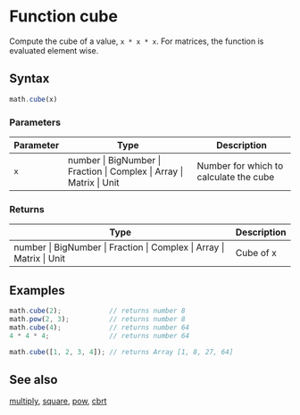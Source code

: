 <!-- Note: This file is automatically generated from source code comments. Changes made in this file will be overridden. -->

# Function cube

Compute the cube of a value, `x * x * x`.
For matrices, the function is evaluated element wise.


## Syntax

```js
math.cube(x)
```

### Parameters

Parameter | Type | Description
--------- | ---- | -----------
`x` | number &#124; BigNumber &#124; Fraction &#124; Complex &#124; Array &#124; Matrix &#124; Unit | Number for which to calculate the cube

### Returns

Type | Description
---- | -----------
number &#124; BigNumber &#124; Fraction &#124; Complex &#124; Array &#124; Matrix &#124; Unit | Cube of x


## Examples

```js
math.cube(2);            // returns number 8
math.pow(2, 3);          // returns number 8
math.cube(4);            // returns number 64
4 * 4 * 4;               // returns number 64

math.cube([1, 2, 3, 4]); // returns Array [1, 8, 27, 64]
```


## See also

[multiply](multiply.md),
[square](square.md),
[pow](pow.md),
[cbrt](cbrt.md)
